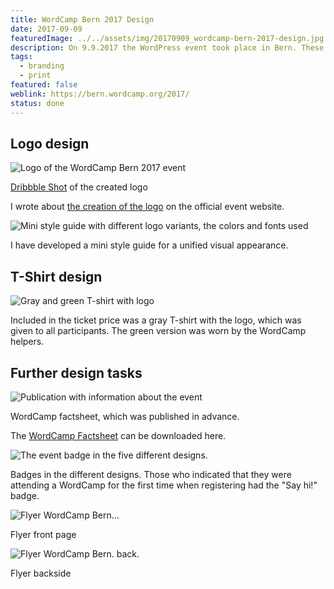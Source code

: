```yaml
---
title: WordCamp Bern 2017 Design
date: 2017-09-09
featuredImage: ../../assets/img/20170909_wordcamp-bern-2017-design.jpg
description: On 9.9.2017 the WordPress event took place in Bern. These events are called WordCamp and take place worldwide with the open source community. I was part of the organizing team and was allowed to design the logo, t-shirts, batches and more.
tags:
  - branding
  - print
featured: false
weblink: https://bern.wordcamp.org/2017/
status: done
---
```

## Logo design

![Logo of the WordCamp Bern 2017 event](../../assets/img/20170909_wordcamp-bern-2017-design_1.jpg)

[Dribbble Shot](https://dribbble.com/shots/4264624-WordCamp-Bern-2017) of the created logo

I wrote about [the creation of the logo](https://2017.bern.wordcamp.org/2017/06/the-story-of-the-wordcamp-bern-logo/) on the official event website.

![Mini style guide with different logo variants, the colors and fonts used](../../assets/img/20170909_wordcamp-bern-2017-design_2.jpg)

I have developed a mini style guide for a unified visual appearance.

## T-Shirt design

![Gray and green T-shirt with logo](../../assets/img/20170909_wordcamp-bern-2017-design_3.jpg)

Included in the ticket price was a gray T-shirt with the logo, which was given to all participants. The green version was worn by the WordCamp helpers.

## Further design tasks

![Publication with information about the event](../../assets/img/20170909_wordcamp-bern-2017-design_4.jpg)

WordCamp factsheet, which was published in advance.

The [WordCamp Factsheet](https://2017.bern.wordcamp.org/files/2017/04/factsheet_wcbern.pdf) can be downloaded here.

![The event badge in the five different designs](../../assets/img/20170909_wordcamp-bern-2017-design_5.png).

Badges in the different designs. Those who indicated that they were attending a WordCamp for the first time when registering had the "Say hi!" badge.

![Flyer WordCamp Bern...](../../assets/img/20170909_wordcamp-bern-2017-design_6.jpg)

Flyer front page

![Flyer WordCamp Bern. back.](../../assets/img/20170909_wordcamp-bern-2017-design_7.jpg)

Flyer backside
